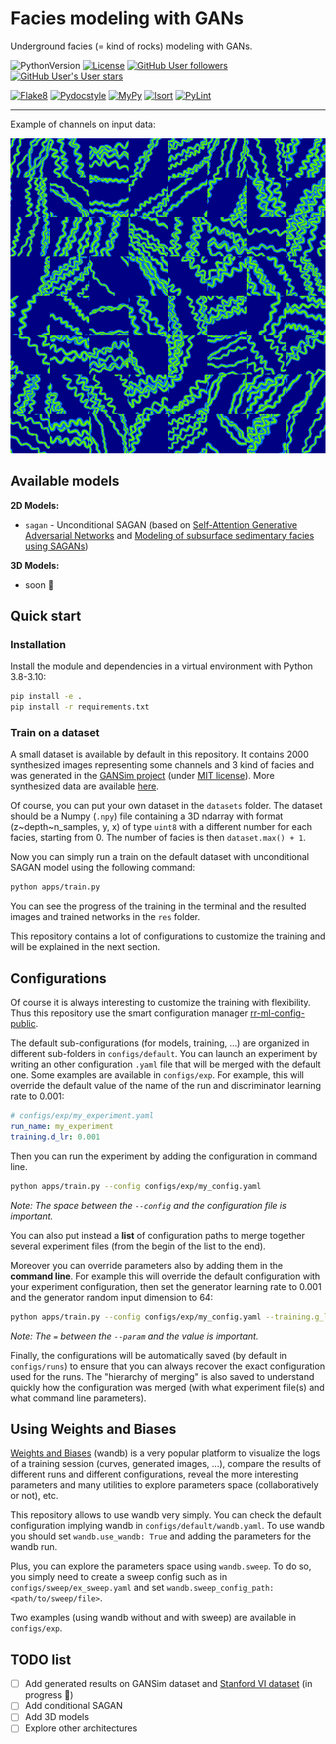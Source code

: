 # Facies modeling with GANs

Underground facies (= kind of rocks) modeling with GANs.

![PythonVersion](https://img.shields.io/badge/python-3.8%20%7C%203.9%20%7C%203.10-informational)
[![License](https://img.shields.io/badge/license-MIT-white)](https://stringfixer.com/fr/MIT_license)
[![GitHub User followers](https://img.shields.io/github/followers/valentingol?label=Owner%20followers&style=social)](https://github.com/valentingol)
[![GitHub User's User stars](https://img.shields.io/github/stars/valentingol?label=Owner%20Stars&style=social)](https://github.com/valentingol)

[![Flake8](https://github.com/valentingol/gan-facies-modeling/actions/workflows/flake.yaml/badge.svg)](https://github.com/valentingol/gan-facies-modeling/actions/workflows/flake.yaml)
[![Pydocstyle](https://github.com/valentingol/gan-facies-modeling/actions/workflows/pydocstyle.yaml/badge.svg)](https://github.com/valentingol/gan-facies-modeling/actions/workflows/pydocstyle.yaml)
[![MyPy](https://github.com/valentingol/gan-facies-modeling/actions/workflows/mypy.yaml/badge.svg)](https://github.com/valentingol/gan-facies-modeling/actions/workflows/mypy.yaml)
[![Isort](https://github.com/valentingol/gan-facies-modeling/actions/workflows/isort.yaml/badge.svg)](https://github.com/valentingol/gan-facies-modeling/actions/workflows/isort.yaml)
[![PyLint](https://img.shields.io/endpoint?url=https://gist.githubusercontent.com/valentingol/106c646ac67294657bccf02bbe22208f/raw/gan_facies_modeling_pylint.json)](https://github.com/valentingol/gan-facies-modeling/actions/workflows/pylint.yaml)

---

Example of channels on input data:

![alt text](./assets/images/gansim_real_1.png)

## Available models

**2D Models:**

- `sagan` - Unconditional SAGAN (based on [Self-Attention Generative Adversarial Networks](https://arxiv.org/abs/1805.08318) and [Modeling of subsurface sedimentary facies using SAGANs](https://www.sciencedirect.com/science/article/abs/pii/S0920410522003540))

**3D Models:**

- soon 🚧

## Quick start

### Installation

Install the module and dependencies in a virtual environment with Python 3.8-3.10:

```bash
pip install -e .
pip install -r requirements.txt
```

### Train on a dataset

A small dataset is available by default in this repository. It contains 2000 synthesized images representing some channels and 3 kind of facies and was generated in the [GANSim project](https://github.com/SuihongSong/GeoModeling_GANSim-2D_Condition_to_Well_Facies_and_Global_Features) (under [MIT license](./assets/third_party_licenses/GANSim%20MIT%20LICENSE)). More synthesized data are available [here](https://zenodo.org/record/3993791#.X1FQuMhKhaR).

Of course, you can put your own dataset in the `datasets` folder. The dataset should be a Numpy (`.npy`) file containing a 3D ndarray with format (z~depth~n_samples, y, x) of type `uint8` with a different number for each facies, starting from 0. The number of facies is then `dataset.max() + 1`.

Now you can simply run a train on the default dataset with unconditional SAGAN model using the following command:

```bash
python apps/train.py
```

You can see the progress of the training in the terminal and the resulted images and trained networks in the `res` folder.

This repository contains a lot of configurations to customize the training and will be explained in the next section.

## Configurations

Of course it is always interesting to customize the training with flexibility. Thus this repository use the smart configuration manager [rr-ml-config-public](https://gitlab.com/reactivereality/public/rr-ml-config-public).

The default sub-configurations (for models, training, ...) are organized in different sub-folders in `configs/default`. You can launch an experiment by writing an other configuration `.yaml` file that will be merged with the default one. Some examples are available in `configs/exp`. For example, this will override the default value of the name of the run and discriminator learning rate to 0.001:

```yaml
# configs/exp/my_experiment.yaml
run_name: my_experiment
training.d_lr: 0.001
```

Then you can run the experiment by adding the configuration in command line.

```bash
python apps/train.py --config configs/exp/my_config.yaml
```

*Note: The space between the `--config` and the configuration file is important.*

You can also put instead a **list** of configuration paths to merge together several experiment files (from the begin of the list to the end).

Moreover you can override parameters also by adding them in the **command line**. For example this will override the default configuration with your experiment configuration, then set the generator learning rate to 0.001 and the generator random input dimension to 64:

```bash
python apps/train.py --config configs/exp/my_config.yaml --training.g_lr=0.001 --model.z_dim=64
```

*Note: The `=` between the `--param` and the value is important.*

Finally, the configurations will be automatically saved (by default in `configs/runs`) to ensure that you can always recover the exact configuration used for the runs. The "hierarchy of merging" is also saved to understand quickly how the configuration was merged (with what experiment file(s) and what command line parameters).

## Using Weights and Biases

[Weights and Biases](https://wandb.ai/site) (wandb) is a very popular platform to visualize the logs of a training session (curves, generated images, ...), compare the results of different runs and different configurations, reveal the more interesting parameters and many utilities to explore parameters space (collaboratively or not), etc.

This repository allows to use wandb very simply. You can check the default configuration implying wandb in `configs/default/wandb.yaml`. To use wandb you should set `wandb.use_wandb: True` and adding the parameters for the wandb run.

Plus, you can explore the parameters space using `wandb.sweep`. To do so, you simply need to create a sweep config such as in `configs/sweep/ex_sweep.yaml` and set `wandb.sweep_config_path: <path/to/sweep/file>`.

Two examples (using wandb without and with sweep) are available in `configs/exp`.

## TODO list

- [ ] Add generated results on GANSim dataset and [Stanford VI dataset](https://github.com/SCRFpublic/Stanford-VI-E/tree/master/Facies) (in progress 🚧)
- [ ] Add conditional SAGAN
- [ ] Add 3D models
- [ ] Explore other architectures
